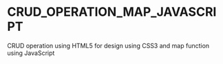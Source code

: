 # CRUD_OPERATION_MAP_JAVASCRIPT
CRUD operation using HTML5 for design using CSS3 and map function using JavaScript
